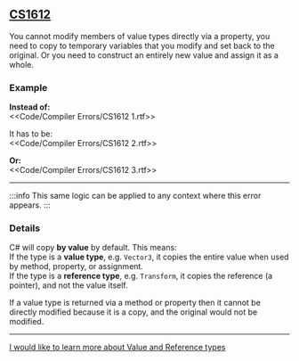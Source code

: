 ## [CS1612](https://docs.microsoft.com/en-us/dotnet/csharp/language-reference/compiler-messages/cs1612)

You cannot modify members of value types directly via a property, you need to copy to temporary variables that you modify and set back to the original.
Or you need to construct an entirely new value and assign it as a whole.

### Example
**Instead of:**  
<<Code/Compiler Errors/CS1612 1.rtf>>  

It has to be:  
<<Code/Compiler Errors/CS1612 2.rtf>>  

**Or:**  
<<Code/Compiler Errors/CS1612 3.rtf>>  

---

:::info
This same logic can be applied to any context where this error appears.
:::

### Details
C# will copy **by value** by default. This means:  
If the type is a **value type**, e.g. `Vector3`, it copies the entire value when used by method, property, or assignment.  
If the type is a **reference type**, e.g. `Transform`, it copies the reference (a pointer), and not the value itself.  

If a value type is returned via a method or property then it cannot be directly modified because it is a copy, and the original would not be modified.  

---

[I would like to learn more about Value and Reference types](../../Value%20And%20Reference%20Types.md)